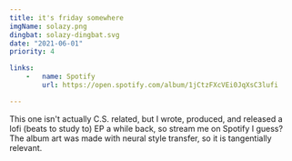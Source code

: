 ```yaml
---
title: it's friday somewhere
imgName: solazy.png
dingbat: solazy-dingbat.svg
date: "2021-06-01"
priority: 4

links:
    -   name: Spotify
        url: https://open.spotify.com/album/1jCtzFXcVEi0JqXsC3lufi

---
```


This one isn't actually C.S. related, but I wrote, produced, and released a lofi (beats to study to) EP a while back, so stream me on Spotify I guess? The album art was made with neural style transfer, so it is tangentially relevant.    
